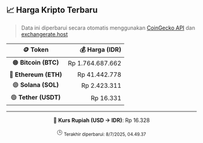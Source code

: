 

<!-- HARGA_KRIPTO -->
## 📈 Harga Kripto Terbaru

> Data ini diperbarui secara otomatis menggunakan [CoinGecko API](https://www.coingecko.com/) dan [exchangerate.host](https://exchangerate.host/)

<div align="center">

| 🪙 Token | 💰 Harga (IDR) |
|:------:|---------------:|
| 🟠 **Bitcoin (BTC)**   | Rp 1.764.687.662 |
| 🔵 **Ethereum (ETH)**  | Rp 41.442.778 |
| 🟣 **Solana (SOL)**    | Rp 2.423.311 |
| 🟢 **Tether (USDT)**   | Rp 16.331 |

---

💱 **Kurs Rupiah (USD → IDR)**: Rp 16.328

🕒 <sub>Terakhir diperbarui: 8/7/2025, 04.49.37</sub>

</div>
<!-- /HARGA_KRIPTO -->